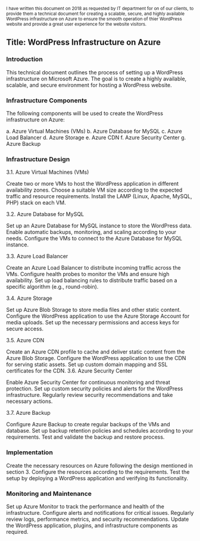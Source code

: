 <small>I have written this document on 2018 as requested by IT department for on of our clients, to provide them a technical document for creating a scalable, secure, and highly available WordPress infrastructure on Azure to  ensure the smooth operation of thier WordPress website and provide a great user experience for the website visitors.
</small>

<h2>Title: WordPress Infrastructure on Azure
</h2>
<h3>Introduction</h3>

<p>This technical document outlines the process of setting up a WordPress infrastructure on Microsoft Azure. The goal is to create a highly available, scalable, and secure environment for hosting a WordPress website.
</p>
<h3>Infrastructure Components
</h3>
<p>The following components will be used to create the WordPress infrastructure on Azure:
</p>
a. Azure Virtual Machines (VMs)
b. Azure Database for MySQL
c. Azure Load Balancer
d. Azure Storage
e. Azure CDN
f. Azure Security Center
g. Azure Backup

<h3>Infrastructure Design</h3>

3.1. Azure Virtual Machines (VMs)

Create two or more VMs to host the WordPress application in different availability zones.
Choose a suitable VM size according to the expected traffic and resource requirements.
Install the LAMP (Linux, Apache, MySQL, PHP) stack on each VM.

3.2. Azure Database for MySQL

Set up an Azure Database for MySQL instance to store the WordPress data.
Enable automatic backups, monitoring, and scaling according to your needs.
Configure the VMs to connect to the Azure Database for MySQL instance.

3.3. Azure Load Balancer

Create an Azure Load Balancer to distribute incoming traffic across the VMs.
Configure health probes to monitor the VMs and ensure high availability.
Set up load balancing rules to distribute traffic based on a specific algorithm (e.g., round-robin).

3.4. Azure Storage

Set up Azure Blob Storage to store media files and other static content.
Configure the WordPress application to use the Azure Storage Account for media uploads.
Set up the necessary permissions and access keys for secure access.

3.5. Azure CDN

Create an Azure CDN profile to cache and deliver static content from the Azure Blob Storage.
Configure the WordPress application to use the CDN for serving static assets.
Set up custom domain mapping and SSL certificates for the CDN.
3.6. Azure Security Center

Enable Azure Security Center for continuous monitoring and threat protection.
Set up custom security policies and alerts for the WordPress infrastructure.
Regularly review security recommendations and take necessary actions.

3.7. Azure Backup

Configure Azure Backup to create regular backups of the VMs and database.
Set up backup retention policies and schedules according to your requirements.
Test and validate the backup and restore process.

<h3>Implementation</h3>

Create the necessary resources on Azure following the design mentioned in section 3.
Configure the resources according to the requirements.
Test the setup by deploying a WordPress application and verifying its functionality.

<h3>
	Monitoring and Maintenance
</h3>

Set up Azure Monitor to track the performance and health of the infrastructure.
Configure alerts and notifications for critical issues.
Regularly review logs, performance metrics, and security recommendations.
Update the WordPress application, plugins, and infrastructure components as required.


